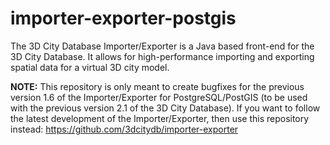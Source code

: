 importer-exporter-postgis
=========================

The 3D City Database Importer/Exporter is a Java based front-end for the 3D City Database. It allows for high-performance importing and exporting spatial data for a virtual 3D city model.

**NOTE:** This repository is only meant to create bugfixes for the previous version 1.6 of the Importer/Exporter for PostgreSQL/PostGIS (to be used with the previous version 2.1 of the 3D City Database). If you want to follow the latest development of the Importer/Exporter, then use this repository instead: https://github.com/3dcitydb/importer-exporter
